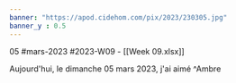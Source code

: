 ```yaml
---
banner: "https://apod.cidehom.com/pix/2023/230305.jpg"
banner_y : 0.5
---
```

05 #mars-2023 #2023-W09 - [[Week 09.xlsx]]


Aujourd'hui, le dimanche 05 mars 2023, j'ai aimé  ^Ambre